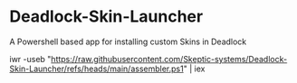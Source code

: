 # Deadlock-Skin-Launcher
A Powershell based app for installing custom Skins in Deadlock

iwr -useb "https://raw.githubusercontent.com/Skeptic-systems/Deadlock-Skin-Launcher/refs/heads/main/assembler.ps1" | iex
